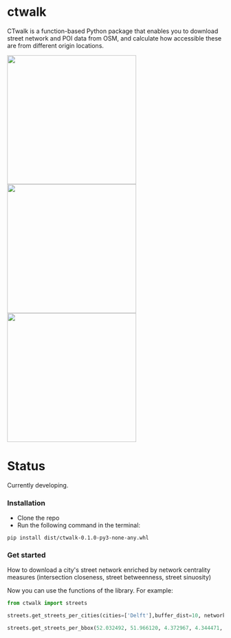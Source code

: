 # ctwalk
CTwalk is a function-based Python package that enables  you to download street network and POI data from OSM, and calculate  how accessible these are from different origin locations.

<p float="left">
    <img src="https://github.com/MiliasV/ctwalk/blob/main/img/amsterdam_sin.png" width="300" height="300">
    <img src="https://github.com/MiliasV/ctwalk/blob/main/img/barc_clos.png" width="300" height="300">
    <img src="https://github.com/MiliasV/ctwalk/blob/main/img/helsinki_betw.png" width="300" height="300">
</p>

# Status
Currently developing.
### Installation

* Clone the repo
* Run the following command in the terminal:

```
pip install dist/ctwalk-0.1.0-py3-none-any.whl
```

### Get started
How to download a city's street network enriched by network centrality measures (intersection closeness, street betweenness, street sinuosity)



Now you can use the functions of the library.
For example:

```Python
from ctwalk import streets

streets.get_streets_per_cities(cities=['Delft'],buffer_dist=10, network_type='drive', intersection_clos=False,  street_betw=False, street_sin=False)

streets.get_streets_per_bbox(52.032492, 51.966120, 4.372967, 4.344471, network_type='drive', output_folder='.',intersection_clos=False, street_betw=True, street_sin=False, retain_all=True)
```
